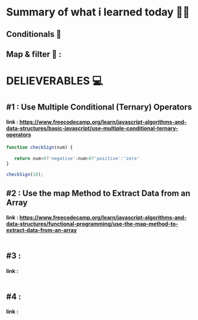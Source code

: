 # Summary of what i learned today 🧑‍🏫


## Conditionals 🚩


## Map & filter 🚩 :


# DELIEVERABLES	💻


## #1 :  Use Multiple Conditional (Ternary) Operators
#### link : https://www.freecodecamp.org/learn/javascript-algorithms-and-data-structures/basic-javascript/use-multiple-conditional-ternary-operators

```js
function checkSign(num) {
 
   return num<0?'negative':num>0?'positive':'zero'
}

checkSign(10);
```


## #2 :  Use the map Method to Extract Data from an Array
#### link : https://www.freecodecamp.org/learn/javascript-algorithms-and-data-structures/functional-programming/use-the-map-method-to-extract-data-from-an-array

```js

```


## #3 :  
#### link : 

```js

```

## #4 :  
#### link : 

```js

```

